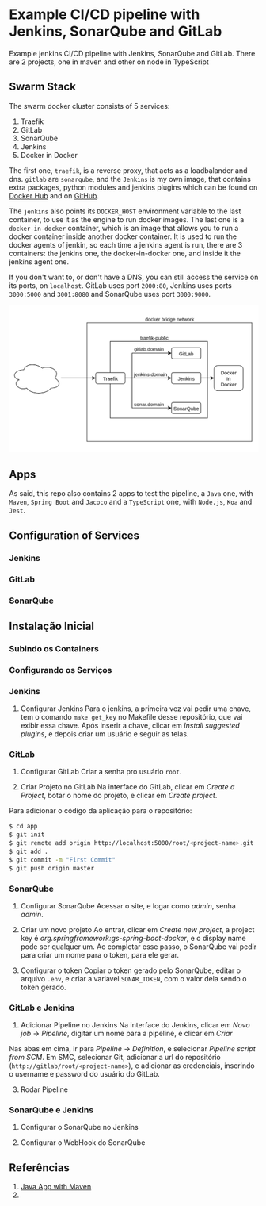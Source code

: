 # Example CI/CD pipeline with Jenkins, SonarQube and GitLab

Example jenkins CI/CD pipeline with Jenkins, SonarQube and GitLab.
There are 2 projects, one in maven and other on node in TypeScript

## Swarm Stack

The swarm docker cluster consists of 5 services:

1. Traefik
2. GitLab
3. SonarQube
4. Jenkins
5. Docker in Docker

The first one, `traefik`, is a reverse proxy, that acts as a loadbalander
and dns. `gitlab` are `sonarqube`, and the `Jenkins` is my own image, that
contains extra packages, python modules and jenkins plugins which can be
found on [Docker Hub](https://hub.docker.com/r/lucastercas/jenkins) and
on [GitHub](https://github.com/lucastercas/docker-images).

The `jenkins` also points its `DOCKER_HOST` environment variable to
the last container, to use it as the engine to run docker images.
The last one is a `docker-in-docker` container, which is an image that
allows you to run a docker container inside another docker container. It
is used to run the docker agents of jenkin, so each time a jenkins agent
is run, there are 3 containers: the jenkins one, the docker-in-docker
one, and inside it the jenkins agent one.

If you don't want to, or don't have a DNS, you can still access
the service on its ports, on `localhost`. GitLab uses port `2000:80`, Jenkins uses ports `3000:5000` and `3001:8080` and SonarQube
uses port `3000:9000`.

![Container Diagram](docs/image1.png)

## Apps

As said, this repo also contains 2 apps to test the pipeline, a `Java`
one, with `Maven`, `Spring Boot` and `Jacoco` and a `TypeScript` one, with
`Node.js`, `Koa` and `Jest`.

## Configuration of Services

### Jenkins

### GitLab

### SonarQube


## Instalação Inicial

### Subindo os Containers

### Configurando os Serviços

### Jenkins

1. Configurar Jenkins
   Para o jenkins, a primeira vez vai pedir uma chave, tem o comando
   `make get_key` no Makefile desse repositório, que vai exibir essa chave.
   Após inserir a chave, clicar em _Install suggested plugins_, e depois
   criar um usuário e seguir as telas.

### GitLab

1. Configurar GitLab
   Criar a senha pro usuário `root`.

1. Criar Projeto no GitLab
   Na interface do GitLab, clicar em _Create a Project_, botar o nome do
   projeto, e clicar em _Create project_.

Para adicionar o código da aplicação para o repositório:

```bash
$ cd app
$ git init
$ git remote add origin http://localhost:5000/root/<project-name>.git
$ git add .
$ git commit -m "First Commit"
$ git push origin master
```

### SonarQube

1. Configurar SonarQube
   Acessar o site, e logar como _admin_, senha _admin_.

2. Criar um novo projeto
   Ao entrar, clicar em _Create new project_, a project key é
   _org.springframework:gs-spring-boot-docker_, e o display name
   pode ser qualquer um. Ao completar esse passo, o SonarQube
   vai pedir para criar um nome para o token, para ele gerar.

3. Configurar o token
   Copiar o token gerado pelo SonarQube, editar o arquivo
   `.env`, e criar a variavel `SONAR_TOKEN`, com o valor
   dela sendo o token gerado.

### GitLab e Jenkins

1. Adicionar Pipeline no Jenkins
   Na interface do Jenkins, clicar em _Novo job_ -> _Pipeline_, digitar um nome
   para a pipeline, e clicar em _Criar_

Nas abas em cima, ir para _Pipeline_ -> _Definition_, e selecionar
_Pipeline script from SCM_. Em SMC, selecionar Git, adicionar a
url do repositório (`http://gitlab/root/<project-name>`), e adicionar
as credenciais, inserindo o username e password do usuário
do GitLab.

3. Rodar Pipeline

### SonarQube e Jenkins

1. Configurar o SonarQube no Jenkins

2. Configurar o WebHook do SonarQube

## Referências

1. [Java App with Maven](https://www.jenkins.io/doc/tutorials/build-a-java-app-with-maven/)
2.
